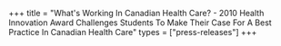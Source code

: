 +++
title = "What's Working In Canadian Health Care? - 2010 Health Innovation Award Challenges Students To Make Their Case For A Best Practice In Canadian Health Care"
types = ["press-releases"]
+++
